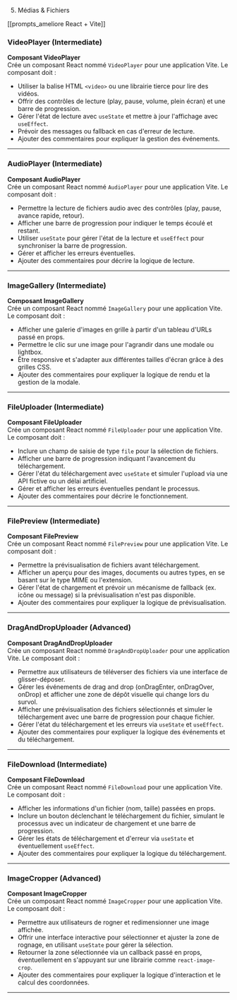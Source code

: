 5. Médias & Fichiers

[[prompts_ameliore React + Vite]]

### VideoPlayer (Intermediate)
**Composant VideoPlayer**  
Crée un composant React nommé `VideoPlayer` pour une application Vite. Le composant doit :  
- Utiliser la balise HTML `<video>` ou une librairie tierce pour lire des vidéos.  
- Offrir des contrôles de lecture (play, pause, volume, plein écran) et une barre de progression.  
- Gérer l'état de lecture avec `useState` et mettre à jour l'affichage avec `useEffect`.  
- Prévoir des messages ou fallback en cas d'erreur de lecture.  
- Ajouter des commentaires pour expliquer la gestion des événements.

---

### AudioPlayer (Intermediate)
**Composant AudioPlayer**  
Crée un composant React nommé `AudioPlayer` pour une application Vite. Le composant doit :  
- Permettre la lecture de fichiers audio avec des contrôles (play, pause, avance rapide, retour).  
- Afficher une barre de progression pour indiquer le temps écoulé et restant.  
- Utiliser `useState` pour gérer l'état de la lecture et `useEffect` pour synchroniser la barre de progression.  
- Gérer et afficher les erreurs éventuelles.  
- Ajouter des commentaires pour décrire la logique de lecture.

---

### ImageGallery (Intermediate)
**Composant ImageGallery**  
Crée un composant React nommé `ImageGallery` pour une application Vite. Le composant doit :  
- Afficher une galerie d'images en grille à partir d'un tableau d'URLs passé en props.  
- Permettre le clic sur une image pour l'agrandir dans une modale ou lightbox.  
- Être responsive et s'adapter aux différentes tailles d'écran grâce à des grilles CSS.  
- Ajouter des commentaires pour expliquer la logique de rendu et la gestion de la modale.

---

### FileUploader (Intermediate)
**Composant FileUploader**  
Crée un composant React nommé `FileUploader` pour une application Vite. Le composant doit :  
- Inclure un champ de saisie de type `file` pour la sélection de fichiers.  
- Afficher une barre de progression indiquant l'avancement du téléchargement.  
- Gérer l'état du téléchargement avec `useState` et simuler l'upload via une API fictive ou un délai artificiel.  
- Gérer et afficher les erreurs éventuelles pendant le processus.  
- Ajouter des commentaires pour décrire le fonctionnement.

---

### FilePreview (Intermediate)
**Composant FilePreview**  
Crée un composant React nommé `FilePreview` pour une application Vite. Le composant doit :  
- Permettre la prévisualisation de fichiers avant téléchargement.  
- Afficher un aperçu pour des images, documents ou autres types, en se basant sur le type MIME ou l'extension.  
- Gérer l'état de chargement et prévoir un mécanisme de fallback (ex. icône ou message) si la prévisualisation n'est pas disponible.  
- Ajouter des commentaires pour expliquer la logique de prévisualisation.

---

### DragAndDropUploader (Advanced)
**Composant DragAndDropUploader**  
Crée un composant React nommé `DragAndDropUploader` pour une application Vite. Le composant doit :  
- Permettre aux utilisateurs de téléverser des fichiers via une interface de glisser-déposer.  
- Gérer les événements de drag and drop (onDragEnter, onDragOver, onDrop) et afficher une zone de dépôt visuelle qui change lors du survol.  
- Afficher une prévisualisation des fichiers sélectionnés et simuler le téléchargement avec une barre de progression pour chaque fichier.  
- Gérer l'état du téléchargement et les erreurs via `useState` et `useEffect`.  
- Ajouter des commentaires pour expliquer la logique des événements et du téléchargement.

---

### FileDownload (Intermediate)
**Composant FileDownload**  
Crée un composant React nommé `FileDownload` pour une application Vite. Le composant doit :  
- Afficher les informations d'un fichier (nom, taille) passées en props.  
- Inclure un bouton déclenchant le téléchargement du fichier, simulant le processus avec un indicateur de chargement et une barre de progression.  
- Gérer les états de téléchargement et d'erreur via `useState` et éventuellement `useEffect`.  
- Ajouter des commentaires pour expliquer la logique du téléchargement.

---

### ImageCropper (Advanced)
**Composant ImageCropper**  
Crée un composant React nommé `ImageCropper` pour une application Vite. Le composant doit :  
- Permettre aux utilisateurs de rogner et redimensionner une image affichée.  
- Offrir une interface interactive pour sélectionner et ajuster la zone de rognage, en utilisant `useState` pour gérer la sélection.  
- Retourner la zone sélectionnée via un callback passé en props, éventuellement en s'appuyant sur une librairie comme `react-image-crop`.  
- Ajouter des commentaires pour expliquer la logique d'interaction et le calcul des coordonnées.

---